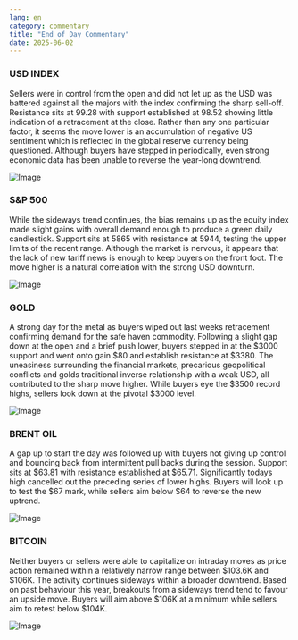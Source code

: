```yaml
---
lang: en
category: commentary
title: "End of Day Commentary"
date: 2025-06-02
---
```


### USD INDEX

Sellers were in control from the open and did not let up as the USD was battered against all the majors with the index confirming the sharp sell-off. Resistance sits at 99.28 with support established at 98.52 showing little indication of a retracement at the close. Rather than any one particular factor, it seems the move lower is an accumulation of negative US sentiment which is reflected in the global reserve currency being questioned. Although buyers have stepped in periodically, even strong economic data has been unable to reverse the year-long downtrend. 

![Image](https://markleighedu.github.io/img/Jun-2025/02-Jun-2025/usdindex.jpg)

### S&P 500

While the sideways trend continues, the bias remains up as the equity index made slight gains with overall demand enough to produce a green daily candlestick. Support sits at 5865 with resistance at 5944, testing the upper limits of the recent range. Although the market is nervous, it appears that the lack of new tariff news is enough to keep buyers on the front foot. The move higher is a natural correlation with the strong USD downturn. 

![Image](https://markleighedu.github.io/img/Jun-2025/02-Jun-2025/sp500.jpg)

### GOLD

A strong day for the metal as buyers wiped out last weeks retracement confirming demand for the safe haven commodity. Following a slight gap down at the open and a brief push lower, buyers stepped in at the $3000 support and went onto gain $80 and establish resistance at $3380. The uneasiness surrounding the financial markets, precarious geopolitical conflicts and golds traditional inverse relationship with a weak USD, all contributed to the sharp move higher. While buyers eye the $3500 record highs, sellers look down at the pivotal $3000 level.

![Image](https://markleighedu.github.io/img/Jun-2025/02-Jun-2025/gold.jpg)

### BRENT OIL

A gap up to start the day was followed up with buyers not giving up control and bouncing back from intermittent pull backs during the session. Support sits at $63.81 with resistance established at $65.71. Significantly todays high cancelled out the preceding series of lower highs. Buyers will look up to test the $67 mark, while sellers aim below $64 to reverse the new uptrend.

![Image](https://markleighedu.github.io/img/Jun-2025/02-Jun-2025/brentoil.jpg)

### BITCOIN

Neither buyers or sellers were able to capitalize on intraday moves as price action remained within a relatively narrow range between $103.6K and $106K. The activity continues sideways within a broader downtrend. Based on past behaviour this year, breakouts from a sideways trend tend to favour an upside move. Buyers will aim above $106K at a minimum while sellers aim to retest below $104K.

![Image](https://markleighedu.github.io/img/Jun-2025/02-Jun-2025/bitcoin.jpg)

